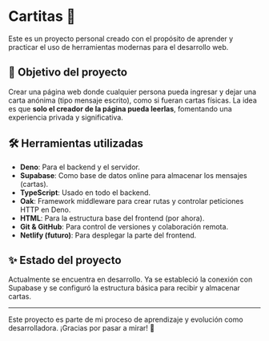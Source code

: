 # Cartitas 💌

Este es un proyecto personal creado con el propósito de aprender y practicar el uso de herramientas modernas para el desarrollo web.

## 📌 Objetivo del proyecto
Crear una página web donde cualquier persona pueda ingresar y dejar una carta anónima (tipo mensaje escrito), como si fueran cartas físicas. La idea es que **solo el creador de la página pueda leerlas**, fomentando una experiencia privada y significativa.

## 🛠️ Herramientas utilizadas

- **Deno**: Para el backend y el servidor.
- **Supabase**: Como base de datos online para almacenar los mensajes (cartas).
- **TypeScript**: Usado en todo el backend.
- **Oak**: Framework middleware para crear rutas y controlar peticiones HTTP en Deno.
- **HTML**: Para la estructura base del frontend (por ahora).
- **Git & GitHub**: Para control de versiones y colaboración remota.
- **Netlify (futuro)**: Para desplegar la parte del frontend.

## ✨ Estado del proyecto

Actualmente se encuentra en desarrollo. Ya se estableció la conexión con Supabase y se configuró la estructura básica para recibir y almacenar cartas.

---
Este proyecto es parte de mi proceso de aprendizaje y evolución como desarrolladora. ¡Gracias por pasar a mirar! 🌟
